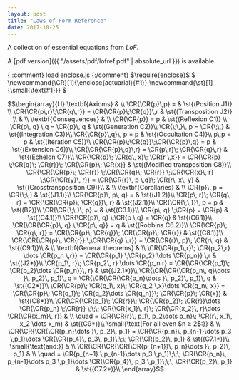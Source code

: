 ```yaml
---
layout: post
title: "Laws of Form Reference"
date: 2017-10-25
---
```

A collection of essential equations from _LoF_.
<!--more-->

A [pdf version]({{ "/assets/pdf/lofref.pdf" | absolute_url }})
is available.

{::comment} load enclose.js {:/comment}
$\require{enclose}$
$
\newcommand{\CR}[1]{\enclose{actuarial}{#1}}
\newcommand{\st}[1]{\small\{\text{#1}}}
$

$$\begin{array}{l l}
\textbf{Axioms} & \\
\CR{\CR{p}\,p} =    & \st{(Position J1)} \\
\CR{\CR{p\,r}\;\CR{q\,r}} = \CR{\CR{p}\;\CR{q}}\,r & \st{(Transposition J2)} \\
 & \\
\textbf{Consequences} & \\
\CR{\CR{p}} = p 	  	& \st{(Reflexion C1)} \\
\CR{p\, q} \,q = \CR{p}\, q & \st{(Generation C2)}\\
\CR{\;\,}\, p = \CR{\;\,} & \st{(Integration C3)}\\
\CR{\CR{p}\,q}\, p = p & \st{(Occultation C4)}\\
p\,p = p & \st{(Iteration C5)}\\
\CR{\CR{p}\;\CR{q}}\;\CR{\CR{p}\,q} = p & \st{(Extension C6)}\\
\CR{\CR{\CR{p}\,q}\,r} = \CR{p\,r}\; \CR{\CR{q}\,r} & \st{(Echelon C7)}\\
\CR{\CR{p}\; \CR{q\, x}\; \CR{r \,x}}
 = \CR{\CR{p} \;\CR{q}\; \CR{r}}\; \CR{\CR{p}\; \CR{x}} & \st{(Modified transposition C8)}\\
\CR{\CR{\CR{p}\; \CR{r}} \;\CR{\CR{q}\; \CR{r}} \;\CR{\CR{x}\, r} \;\CR{\CR{y}\, r}}
= \CR{\CR{r}\, p \,q}\; \CR{r\, x\, y} & \st{(Crosstransposition C9)}\\
 & \\
\textbf{Corollaries} & \\
\CR{p}\, p = \CR{\;\,} & \st{(J1.1)}\\
\CR{\CR{p}\, p\, q} = & \st{(J1.2)}\\
\CR{p\, r}\; \CR{q\, r} = \CR{\CR{\CR{p}\; \CR{q}}\, r} & \st{(J2.1)}\\
\CR{\CR{\;\,}}\, p = p & \st{(B2)}\\
\CR{\CR{\;\,}\, p} = & \st{(C3.1)}\\
\CR{p\, q} \;\CR{p} = \CR{p} & \st{(C4.1)}\\
\CR{\CR{p}\, q} \;\CR{p \,q} = \CR{q} & \st{(C6.1)}\\
\CR{\CR{\CR{p}\, q} \;\CR{p\, q}} = q & \st{(Robbins C6.2)}\\
\CR{\CR{p}\; \CR{q\, r}} = \CR{\CR{p}\; \CR{q}}\; \CR{\CR{p}\; \CR{r}} & \st{(C8.1)}\\
\CR{\CR{\CR{p}\; \CR{r}} \;\CR{\CR{q} \,r}} = \CR{\CR{r}\, p}\; \CR{r\, q} & \st{(C9.1)}\\
 & \\
\textbf{General theorems} & \\
\CR{\CR{p_1\,r}\; \CR{p_2\,r} \dots \CR{p_n \,r}} = \CR{\CR{p_1} \;\CR{p_2} \dots \CR{p_n}} \,r & \st{(J2*)}\\
\CR{p_1\, r}\; \CR{p_2\, r} \dots \CR{p_n r} = \CR{\CR{\CR{p_1}\; \CR{p_2}\dots \CR{p_n}}\, r} & \st{(J2.1*)}\\
\CR{\CR{\CR{\CR{p_n\, q}\dots }\, p_2}\, p_1}\, q = \CR{\CR{\CR{\CR{p_n}\dots }\, p_2}\, p_1}\, q & \st{(C2*)}\\
\CR{\CR{p}\; \CR{q_1\, x}\; \CR{q_2 \,x}\dots \CR{q_n\, x}} = \CR{\CR{p}\; \CR{q_1}\; \CR{q_2}\dots \CR{q_n}}\; \CR{\CR{p}\; \CR{x}} & \st{(C8*)}\\
\CR{\CR{\CR{p_1}\; \CR{r}}\; \CR{\CR{p_2}\; \CR{r}}\dots \CR{\CR{p_n} \;\CR{r}} \;\;\; \CR{\CR{x_1}\, r}\; \CR{\CR{x_2}\, r}\dots \CR{\CR{x_m}\, r}} & \\
\quad = \CR{\CR{r}\, p_1\, p_2\dots p_n}\; \CR{r\, x_1\, x_2 \dots x_m} & \st{(C9*)}\\
\small{\text{For all even $n ≥ 2$:}} & \\
 \CR{\CR{\CR{\CR{p_n}\dots }\, p_2}\, p_1} = \CR{\CR{p_n}\, p_{n-1}\dots p_3 \,p_1}\dots \CR{\CR{p_4}\, p_3\, p_1}\;\;\; \CR{\CR{p_2}\, p_1} & \st{(C7.1*)}\\
\small{\text{and:}} & \\
\CR{\CR{\CR{\CR{\CR{p_{n+1}}\, p_n}\dots }\, p_2}\, p_1} & \\
\quad = \CR{p_{n+1} \,p_{n-1}\dots p_3 \,p_1}\;\;\; \CR{\CR{p_n}\, p_{n-1}\dots p_3 \,p_1}\dots \CR{\CR{p_4}\, p_3 \,p_1}\;\;\; \CR{\CR{p_2}\, p_1} & \st{(C7.2*)}\\
\end{array}$$


